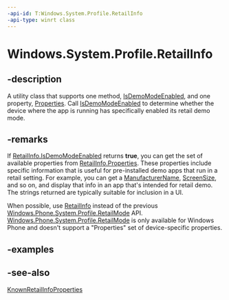 ```yaml
---
-api-id: T:Windows.System.Profile.RetailInfo
-api-type: winrt class
---
```


<!-- Class syntax.
public class RetailInfo 
-->

# Windows.System.Profile.RetailInfo

## -description
A utility class that supports one method, [IsDemoModeEnabled](retailinfo_isdemomodeenabled.md), and one property, [Properties](retailinfo_properties.md). Call [IsDemoModeEnabled](retailinfo_isdemomodeenabled.md) to determine whether the device where the app is running has specifically enabled its retail demo mode.

## -remarks
If [RetailInfo.IsDemoModeEnabled](retailinfo_isdemomodeenabled.md) returns **true**, you can get the set of available properties from [RetailInfo.Properties](retailinfo_properties.md). These properties include specific information that is useful for pre-installed demo apps that run in a retail setting. For example, you can get a [ManufacturerName](knownretailinfoproperties_manufacturername.md), [ScreenSize](knownretailinfoproperties_screensize.md), and so on, and display that info in an app that's intended for retail demo. The strings returned are typically suitable for inclusion in a UI.

When possible, use [RetailInfo](retailinfo.md) instead of the previous [Windows.Phone.System.Profile.RetailMode](../windows.phone.system.profile/retailmode.md) API. [Windows.Phone.System.Profile.RetailMode](../windows.phone.system.profile/retailmode.md) is only available for Windows Phone and doesn't support a "Properties" set of device-specific properties.

## -examples

## -see-also
[KnownRetailInfoProperties](knownretailinfoproperties.md)
